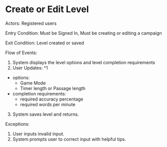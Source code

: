 # Create or Edit Level

Actors: Registered users

Entry Condition: Must be Signed In, Must be creating or editing a campaign

Exit Condition: Level created or saved

Flow of Events:
1. System displays the level options and level completion requirements
2. User Updates: ^1
  - options:
    - Game Mode
    - Timer length or Passage length
  - completion requirements:
    - required accuracy percentage
    - required words per minute
3. System saves level and returns.

Exceptions:
1. User inputs invalid input.
2. System prompts user to correct input with helpful tips.
